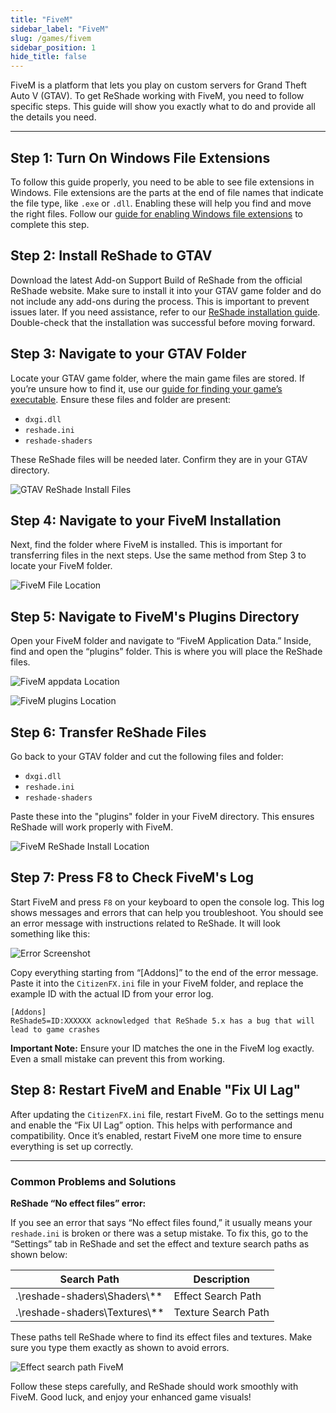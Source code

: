 ```yaml
---
title: "FiveM"
sidebar_label: "FiveM"
slug: /games/fivem
sidebar_position: 1
hide_title: false
---
```


FiveM is a platform that lets you play on custom servers for Grand Theft Auto V (GTAV). To get ReShade working with FiveM, you need to follow specific steps. This guide will show you exactly what to do and provide all the details you need.

---

## Step 1: Turn On Windows File Extensions

To follow this guide properly, you need to be able to see file extensions in Windows. File extensions are the parts at the end of file names that indicate the file type, like `.exe` or `.dll`. Enabling these will help you find and move the right files. Follow our [guide for enabling Windows file extensions](../additionalguides/fileextensions) to complete this step.

## Step 2: Install ReShade to GTAV

Download the latest Add-on Support Build of ReShade from the official ReShade website. Make sure to install it into your GTAV game folder and do not include any add-ons during the process. This is important to prevent issues later. If you need assistance, refer to our [ReShade installation guide](../reshade/installing/setuptool). Double-check that the installation was successful before moving forward.

## Step 3: Navigate to your GTAV Folder

Locate your GTAV game folder, where the main game files are stored. If you’re unsure how to find it, use our [guide for finding your game’s executable](../additionalguides/findexecutable). Ensure these files and folder are present:

- `dxgi.dll`
- `reshade.ini`
- `reshade-shaders`

These ReShade files will be needed later. Confirm they are in your GTAV directory.

![GTAV ReShade Install Files](https://assets.martysmods.com/additionalguides/games/fivem/FiveMGTAVReShadeFiles.webp)

## Step 4: Navigate to your FiveM Installation

Next, find the folder where FiveM is installed. This is important for transferring files in the next steps. Use the same method from Step 3 to locate your FiveM folder.

![FiveM File Location](https://assets.martysmods.com/additionalguides/games/fivem/FiveMFileLocation.webp)

## Step 5: Navigate to FiveM's Plugins Directory

Open your FiveM folder and navigate to “FiveM Application Data.” Inside, find and open the “plugins” folder. This is where you will place the ReShade files.

![FiveM appdata Location](https://assets.martysmods.com/additionalguides/games/fivem/FiveMAppdataLocation.webp)

![FiveM plugins Location](https://assets.martysmods.com/additionalguides/games/fivem/FiveMPluginLocation.webp)

## Step 6: Transfer ReShade Files

Go back to your GTAV folder and cut the following files and folder:

- `dxgi.dll`
- `reshade.ini`
- `reshade-shaders`

Paste these into the "plugins" folder in your FiveM directory. This ensures ReShade will work properly with FiveM.

![FiveM ReShade Install Location](https://assets.martysmods.com/additionalguides/games/fivem/FiveMReShadeInstallLocation.webp)

## Step 7: Press F8 to Check FiveM's Log

Start FiveM and press `F8` on your keyboard to open the console log. This log shows messages and errors that can help you troubleshoot. You should see an error message with instructions related to ReShade. It will look something like this:

![Error Screenshot](https://assets.martysmods.com/additionalguides/games/fivem/FiveMReShadeError.webp)

Copy everything starting from “[Addons]” to the end of the error message. Paste it into the `CitizenFX.ini` file in your FiveM folder, and replace the example ID with the actual ID from your error log.

```
[Addons]
ReShade5=ID:XXXXXX acknowledged that ReShade 5.x has a bug that will lead to game crashes
```

**Important Note:** Ensure your ID matches the one in the FiveM log exactly. Even a small mistake can prevent this from working.

## Step 8: Restart FiveM and Enable "Fix UI Lag"

After updating the `CitizenFX.ini` file, restart FiveM. Go to the settings menu and enable the “Fix UI Lag” option. This helps with performance and compatibility. Once it’s enabled, restart FiveM one more time to ensure everything is set up correctly.

---

### Common Problems and Solutions

**ReShade “No effect files” error:**

If you see an error that says “No effect files found,” it usually means your `reshade.ini` is broken or there was a setup mistake. To fix this, go to the “Settings” tab in ReShade and set the effect and texture search paths as shown below:

| Search Path                    | Description                |
|--------------------------------|----------------------------|
| .\reshade-shaders\Shaders\\**  | Effect Search Path         |
| .\reshade-shaders\Textures\\** | Texture Search Path        |

These paths tell ReShade where to find its effect files and textures. Make sure you type them exactly as shown to avoid errors.

![Effect search path FiveM](https://assets.martysmods.com/additionalguides/games/fivem/FiveMSearchPath.webp)

Follow these steps carefully, and ReShade should work smoothly with FiveM. Good luck, and enjoy your enhanced game visuals!